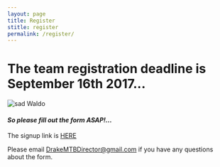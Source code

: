 ```yaml
---
layout: page
title: Register
stitle: register
permalink: /register/
---
```


# The team registration deadline is September 16th 2017...

![sad Waldo]({{site.baseurl}}/images/sad_waldo.jpg)

#### <i>So please fill out the form ASAP!...</i>

The signup link is [HERE](https://docs.google.com/forms/d/e/1FAIpQLSeL6JFS14K0-QQoGYoyle8lMiNUafp0U_JPOlLbVtfdHpkNpw/viewform)

Please email <DrakeMTBDirector@gmail.com> if you have any questions about the form.
